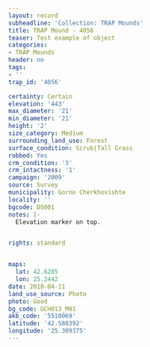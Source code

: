 ```yaml
---
layout: record
subheadline: 'Collection: TRAP Mounds'
title: TRAP Mound - 4056
teaser: Test example of object
categories:
- TRAP Mounds
header: no
tags:
- ''
trap_id: '4056'

certainty: Certain
elevation: '443'
max_diameter: '21'
min_diameter: '21'
height: '2'
size_category: Medium
surrounding_land_use: Forest
surface_condition: Scrub|Tall Grass
robbed: Yes
crm_condition: '3'
crm_intactness: '1'
campaign: '2009'
source: Survey
municipality: Gorno Cherkhovishte
locality: ''
bgcode: DS001
notes: |-
  Elevation marker on top.


rights: standard


maps:
  lat: 42.6285
  lon: 25.2442
date: 2018-04-11
land_use_source: Photo
photo: Good
bg_code: GCH013_М01
akb_code: '5510069'
latitude: '42.588392'
longitude: '25.309375'
---
```

